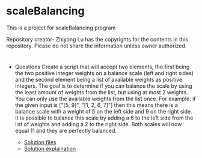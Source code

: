 # scaleBalancing
This is a project for scaleBalancing program

Repository creator- Zhiyong Lu has the copyrights for the contents in this repository. Please do not share the information unless owner authorized.

# 
 * Questions
 Create a script that will accept two elements, the first being the two positive integer weights on
a balance scale (left and right sides) and the second element being a list of available weights as
positive integers.
The goal is to determine if you can balance the scale by using the least amount of weights from
the list, but using at most 2 weights. You can only use the available weights from the list once.
For example: if the given input is ["[5, 9]", "[1, 2, 6, 7]"] then this means there is a balance scale
with a weight of 5 on the left side and 9 on the right side. It is possible to balance this scale by
adding a 6 to the left side from the list of weights and adding a 2 to the right side. Both scales
will now equal 11 and they are perfectly balanced.

    * [Solution files](https://help.github.com/articles/set-up-git/)
    * [Solution explaination](https://help.github.com/articles/set-up-git/)
   
    

